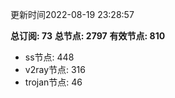 更新时间2022-08-19 23:28:57

**总订阅: 73**
**总节点: 2797**
**有效节点: 810**
- ss节点: 448
- v2ray节点: 316
- trojan节点: 46
